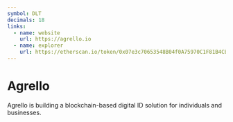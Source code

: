 ```yaml
---
symbol: DLT
decimals: 18
links:
  - name: website
    url: https://agrello.io
  - name: explorer
    url: https://etherscan.io/token/0x07e3c70653548B04f0A75970C1F81B4CBbFB606f
---
```


# Agrello

Agrello is building a blockchain-based digital ID solution for individuals and businesses.

